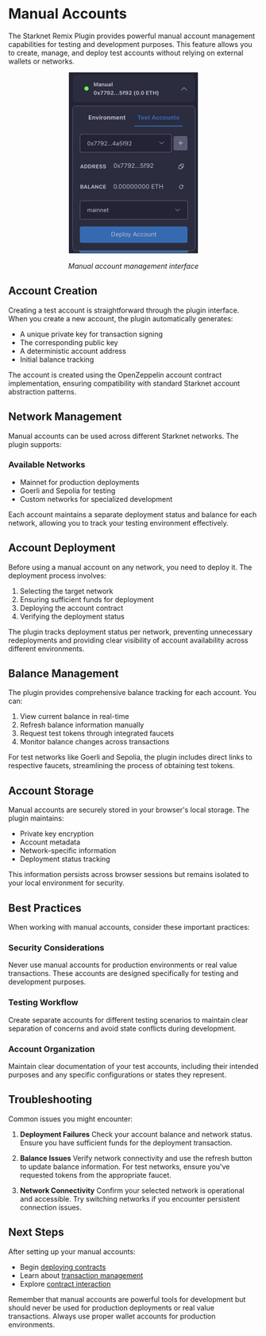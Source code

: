 # Manual Accounts

The Starknet Remix Plugin provides powerful manual account management capabilities for testing and development purposes. This feature allows you to create, manage, and deploy test accounts without relying on external wallets or networks.

<div align="center">
  <img src="../../resources/manual-account.png" alt="Manual account interface">
  <p><em>Manual account management interface</em></p>
</div>

## Account Creation

Creating a test account is straightforward through the plugin interface. When you create a new account, the plugin automatically generates:

- A unique private key for transaction signing
- The corresponding public key
- A deterministic account address
- Initial balance tracking

The account is created using the OpenZeppelin account contract implementation, ensuring compatibility with standard Starknet account abstraction patterns.

## Network Management

Manual accounts can be used across different Starknet networks. The plugin supports:

### Available Networks
- Mainnet for production deployments
- Goerli and Sepolia for testing
- Custom networks for specialized development

Each account maintains a separate deployment status and balance for each network, allowing you to track your testing environment effectively.

## Account Deployment

Before using a manual account on any network, you need to deploy it. The deployment process involves:

1. Selecting the target network
2. Ensuring sufficient funds for deployment
3. Deploying the account contract
4. Verifying the deployment status

The plugin tracks deployment status per network, preventing unnecessary redeployments and providing clear visibility of account availability across different environments.

## Balance Management

The plugin provides comprehensive balance tracking for each account. You can:

1. View current balance in real-time
2. Refresh balance information manually
3. Request test tokens through integrated faucets
4. Monitor balance changes across transactions

For test networks like Goerli and Sepolia, the plugin includes direct links to respective faucets, streamlining the process of obtaining test tokens.

## Account Storage

Manual accounts are securely stored in your browser's local storage. The plugin maintains:

- Private key encryption
- Account metadata
- Network-specific information
- Deployment status tracking

This information persists across browser sessions but remains isolated to your local environment for security.

## Best Practices

When working with manual accounts, consider these important practices:

### Security Considerations
Never use manual accounts for production environments or real value transactions. These accounts are designed specifically for testing and development purposes.

### Testing Workflow
Create separate accounts for different testing scenarios to maintain clear separation of concerns and avoid state conflicts during development.

### Account Organization
Maintain clear documentation of your test accounts, including their intended purposes and any specific configurations or states they represent.

## Troubleshooting

Common issues you might encounter:

1. **Deployment Failures**
   Check your account balance and network status. Ensure you have sufficient funds for the deployment transaction.

2. **Balance Issues**
   Verify network connectivity and use the refresh button to update balance information. For test networks, ensure you've requested tokens from the appropriate faucet.

3. **Network Connectivity**
   Confirm your selected network is operational and accessible. Try switching networks if you encounter persistent connection issues.

## Next Steps

After setting up your manual accounts:
- Begin [deploying contracts](../basic-usage/deployment.md)
- Learn about [transaction management](../basic-usage/transactions.md)
- Explore [contract interaction](../basic-usage/interaction.md)

Remember that manual accounts are powerful tools for development but should never be used for production deployments or real value transactions. Always use proper wallet accounts for production environments.
